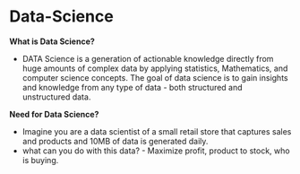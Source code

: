# Data-Science
**What is Data Science?**
- DATA Science is a generation of actionable knowledge directly from huge amounts of complex data by applying statistics, Mathematics, and computer science concepts. The goal of data science is to gain insights and knowledge from any type of data - both structured and unstructured data.

**Need for Data Science?**
- Imagine you are a data scientist of a small retail store that captures sales and products and 10MB of data is generated daily.
- what can you do with this data? - Maximize profit, product to stock, who is buying.
